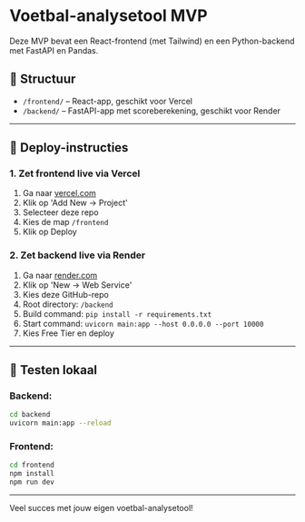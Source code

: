 
# Voetbal-analysetool MVP

Deze MVP bevat een React-frontend (met Tailwind) en een Python-backend met FastAPI en Pandas.

## 📁 Structuur

- `/frontend/` – React-app, geschikt voor Vercel
- `/backend/` – FastAPI-app met scoreberekening, geschikt voor Render

---

## 🚀 Deploy-instructies

### 1. Zet frontend live via Vercel

1. Ga naar [vercel.com](https://vercel.com)
2. Klik op 'Add New → Project'
3. Selecteer deze repo
4. Kies de map `/frontend`
5. Klik op Deploy

### 2. Zet backend live via Render

1. Ga naar [render.com](https://render.com)
2. Klik op 'New → Web Service'
3. Kies deze GitHub-repo
4. Root directory: `/backend`
5. Build command: `pip install -r requirements.txt`
6. Start command: `uvicorn main:app --host 0.0.0.0 --port 10000`
7. Kies Free Tier en deploy

---

## 🔧 Testen lokaal

### Backend:
```bash
cd backend
uvicorn main:app --reload
```

### Frontend:
```bash
cd frontend
npm install
npm run dev
```

---

Veel succes met jouw eigen voetbal-analysetool!
